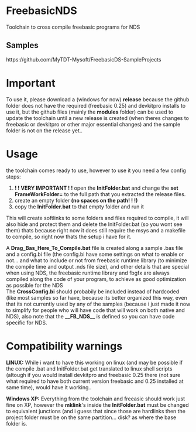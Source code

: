 # FreebasicNDS
Toolchain to cross compile freebasic programs for NDS  

<h2>Samples</h2>
https://github.com/MyTDT-Mysoft/FreebasicDS-SampleProjects  

<h1>Important</h1>  

To use it, please download a (windows for now) **release** because the github folder does not have the required (freebasic 0.25) and devkitpro installs to use it, but the github files (mainly the **modules** folder) can be used to update the toolchain until a new release is created (when theres changes to freebasic or devkitpro or other major essential changes)  and the sample folder is not on the release yet..

<h1>Usage</h1>  

the toolchain comes ready to use, however to use it you need a few config steps:  

1. **! ! VERY IMPORTANT ! !** open the **InitFolder.bat** and change the **set FrameWorkFolder=** to the full path that you extracted the release files.
1. create an empty folder **(no spaces on the path! ! !)**
1. copy the **InitFolder.bat** to that empty folder and run it  

This will create softlinks to some folders and files required to compile, it will also hide and protect them and delete the InitFolder.bat (so you wont see them) thats because right now it does still require the msys and a makefile to compile, so right now thats the setup i have for it.  

A **Drag_Bas_Here_To_Compile.bat** file is created along a sample .bas file and a config.bi file (the config.bi have some settings on what to enable or not... and what to include or not from freebasic runtime library (to minimize the compile time and output .nds file size), and other details that are special when using NDS, the freebasic runtime library and fbgfx are always compiled along the code of your program, to achieve as good optimization as possible for the NDS  
The **CrossConfig.bi** should probabily be included instead of hardcoded (like most samples so far have, because its better organized this way, even that its not currently used by any of the samples (because i just made it now to simplify for people who will have code that will work on both native and NDS), also note that the **\_\_FB_NDS\_\_** is defined so you can have code specific for NDS.  

<h1>Compatibility warnings</h1>  

**LINUX:** While i want to have this working on linux (and may be possible if the compile .bat and InitFolder.bat get translated to linux shell scripts (altough if you would install devkitpro and freebasic 0.25 there (not sure what required to have both current version freebasic and 0.25 installed at same time), would have it working..  

**Windows XP:** Everything from the toolchain and freeasic should work just fine on XP, however the **mklink**'s inside the **InitFolder.bat** must be changed to equivalent junctions (and i guess that since those are hardlinks then the project folder must be on the same partition... disk? as where the base folder is.

